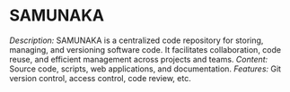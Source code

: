# SAMUNAKA
 _Description:_ SAMUNAKA is a centralized code repository for storing, managing, and versioning software code. It facilitates collaboration, code reuse, and efficient management across projects and teams. _Content:_ Source code, scripts, web applications, and documentation. _Features:_ Git version control, access control, code review, etc.
